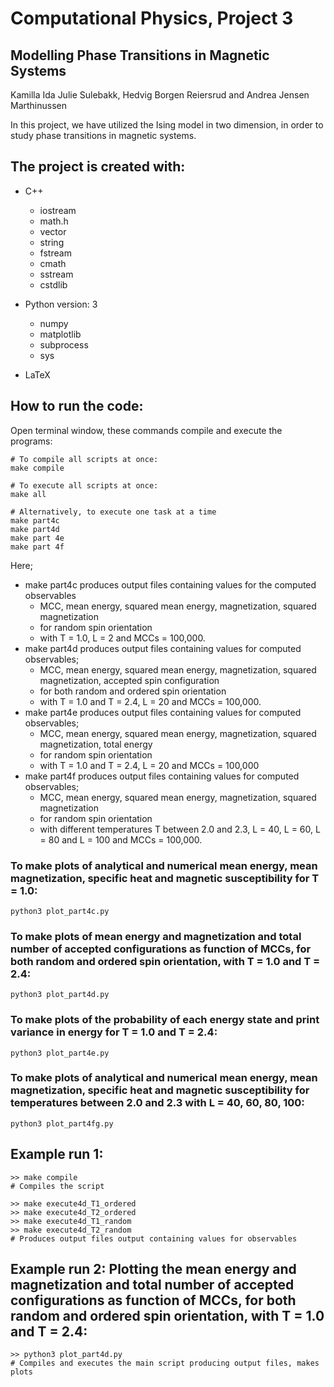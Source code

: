 # Computational Physics, Project 3
## Modelling Phase Transitions in Magnetic Systems

Kamilla Ida Julie Sulebakk, Hedvig Borgen Reiersrud and Andrea Jensen Marthinussen

In this project, we have utilized the Ising model in two dimension, in order to study phase transitions in magnetic systems. 

## The project is created with:
* C++
   * iostream
   * math.h
   * vector
   * string
   * fstream
   * cmath
   * sstream
   * cstdlib
    
* Python version: 3
  * numpy	
  * matplotlib
  * subprocess
  * sys
  
* LaTeX

## How to run the code:
Open terminal window, these commands compile and execute the programs: 
```
# To compile all scripts at once:
make compile 

# To execute all scripts at once:
make all 

# Alternatively, to execute one task at a time 
make part4c
make part4d
make part 4e
make part 4f

```
Here; 
* make part4c produces output files containing values for the computed observables
    * MCC, mean energy, squared mean energy, magnetization, squared magnetization 
    * for random spin orientation 
    * with T = 1.0, L = 2 and MCCs = 100,000. 
* make part4d produces output files containing values for computed observables;
    * MCC, mean energy, squared mean energy, magnetization, squared magnetization, accepted spin configuration
    * for both random and ordered spin orientation
    * with T = 1.0 and T = 2.4, L = 20 and MCCs = 100,000.
* make part4e produces output files containing values for computed observables;
    * MCC, mean energy, squared mean energy, magnetization, squared magnetization, total energy 
    * for random spin orientation 
    * with T = 1.0 and T = 2.4, L = 20 and MCCs = 100,000
* make part4f produces output files containing values for computed observables;
    * MCC, mean energy, squared mean energy, magnetization, squared magnetization 
    * for random spin orientation 
    * with different temperatures T between 2.0 and 2.3, L = 40, L = 60, L = 80 and L = 100 and MCCs = 100,000.



### To make plots of analytical and numerical mean energy, mean magnetization, specific heat and magnetic susceptibility for T = 1.0:
```
python3 plot_part4c.py
```


### To make plots of mean energy and magnetization and total number of accepted configurations as function of MCCs, for both random and ordered spin orientation, with T = 1.0 and T = 2.4:
```
python3 plot_part4d.py
```


### To make plots of the probability of each energy state and print variance in energy for T = 1.0 and T = 2.4:
```
python3 plot_part4e.py
```

	
### To make plots of analytical and numerical mean energy, mean magnetization, specific heat and magnetic susceptibility for temperatures between 2.0 and 2.3 with L = 40, 60, 80, 100:
```
python3 plot_part4fg.py
```



## Example run 1: 
```
>> make compile                         
# Compiles the script

>> make execute4d_T1_ordered
>> make execute4d_T2_ordered
>> make execute4d_T1_random
>> make execute4d_T2_random		
# Produces output files output containing values for observables

```

## Example run 2: Plotting the mean energy and magnetization and total number of accepted configurations as function of MCCs, for both random and ordered spin orientation, with T = 1.0 and T = 2.4:
```
>> python3 plot_part4d.py               
# Compiles and executes the main script producing output files, makes plots

```

